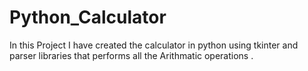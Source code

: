 # Python_Calculator
In this Project  I have created the calculator in python using tkinter and parser libraries that performs all the  Arithmatic operations .

